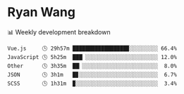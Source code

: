 # Ryan Wang

 <!-- waka-box start -->
📊 Weekly development breakdown
```text
Vue.js     🕓 29h57m █████████████████▉░░░░░░░░░ 66.4%
JavaScript 🕓 5h25m  ███▏░░░░░░░░░░░░░░░░░░░░░░░ 12.0%
Other      🕓 3h35m  ██▏░░░░░░░░░░░░░░░░░░░░░░░░  8.0%
JSON       🕓 3h1m   █▊░░░░░░░░░░░░░░░░░░░░░░░░░  6.7%
SCSS       🕓 1h31m  ▉░░░░░░░░░░░░░░░░░░░░░░░░░░  3.4%
```
<!-- Powered by https://github.com/YouEclipse/waka-box-go . -->
<!-- waka-box end -->